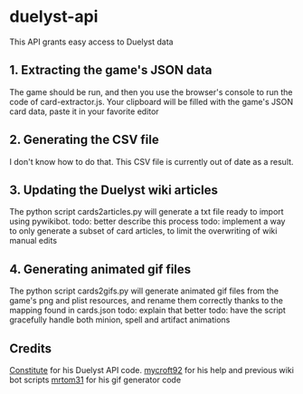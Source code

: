 # duelyst-api
This API grants easy access to Duelyst data

## 1. Extracting the game's JSON data
The game should be run, and then you use the browser's console to run the code of card-extractor.js.
Your clipboard will be filled with the game's JSON card data, paste it in your favorite editor

## 2. Generating the CSV file
I don't know how to do that. This CSV file is currently out of date as a result.

## 3. Updating the Duelyst wiki articles
The python script cards2articles.py will generate a txt file ready to import using pywikibot.
todo: better describe this process
todo: implement a way to only generate a subset of card articles, to limit the overwriting of wiki manual edits

## 4. Generating animated gif files
The python script cards2gifs.py will generate animated gif files from the game's png and plist resources, and rename them correctly thanks to the mapping found in cards.json
todo: explain that better
todo: have the script gracefully handle both minion, spell and artifact animations

## Credits
[Constitute](https://github.com/Constitute/duelyst-api) for his Duelyst API code.
[mycroft92](https://github.com/mycroft92/ArchonPageBinder) for his help and previous wiki bot scripts
[mrtom31](https://github.com/mrtom31/duelgif) for his gif generator code
